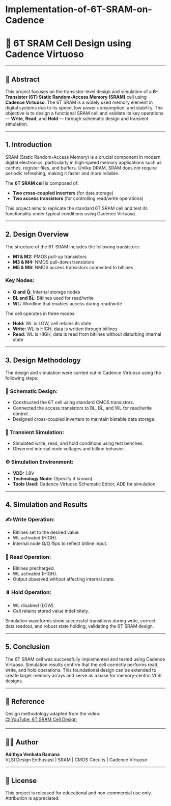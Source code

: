 # Implementation-of-6T-SRAM-on-Cadence
# 🧠 6T SRAM Cell Design using Cadence Virtuoso

---

## 🧾 Abstract

This project focuses on the transistor-level design and simulation of a **6-Transistor (6T) Static Random-Access Memory (SRAM)** cell using **Cadence Virtuoso**. The 6T SRAM is a widely used memory element in digital systems due to its speed, low power consumption, and stability. The objective is to design a functional SRAM cell and validate its key operations — **Write**, **Read**, and **Hold** — through schematic design and transient simulation.

---

## 1. Introduction

SRAM (Static Random-Access Memory) is a crucial component in modern digital electronics, particularly in high-speed memory applications such as caches, register files, and buffers. Unlike DRAM, SRAM does not require periodic refreshing, making it faster and more reliable.

The **6T SRAM cell** is composed of:
- **Two cross-coupled inverters** (for data storage)
- **Two access transistors** (for controlling read/write operations)

This project aims to replicate the standard 6T SRAM cell and test its functionality under typical conditions using Cadence Virtuoso.

---

## 2. Design Overview

The structure of the 6T SRAM includes the following transistors:
- **M1 & M2:** PMOS pull-up transistors
- **M3 & M4:** NMOS pull-down transistors
- **M5 & M6:** NMOS access transistors connected to bitlines

### Key Nodes:
- **Q and Q̅:** Internal storage nodes
- **BL and BL̅:** Bitlines used for read/write
- **WL:** Wordline that enables access during read/write

The cell operates in three modes:
- **Hold:** WL is LOW, cell retains its state
- **Write:** WL is HIGH, data is written through bitlines
- **Read:** WL is HIGH, data is read from bitlines without disturbing internal state

---

## 3. Design Methodology

The design and simulation were carried out in Cadence Virtuoso using the following steps:

### 📐 Schematic Design:
- Constructed the 6T cell using standard CMOS transistors.
- Connected the access transistors to BL, BL̅, and WL for read/write control.
- Designed cross-coupled inverters to maintain bistable data storage.

### 🧪 Transient Simulation:
- Simulated write, read, and hold conditions using test benches.
- Observed internal node voltages and bitline behavior.

### ⚙️ Simulation Environment:
- **VDD:** 1.8V
- **Technology Node:** (Specify if known)
- **Tools Used:** Cadence Virtuoso Schematic Editor, ADE for simulation

---

## 4. Simulation and Results

### ✍️ Write Operation:
- Bitlines set to the desired value.
- WL activated (HIGH).
- Internal node Q/Q̅ flips to reflect bitline input.

### 📖 Read Operation:
- Bitlines precharged.
- WL activated (HIGH).
- Output observed without affecting internal state.

### ⏸️ Hold Operation:
- WL disabled (LOW).
- Cell retains stored value indefinitely.

Simulation waveforms show successful transitions during write, correct data readout, and robust state holding, validating the 6T SRAM design.

---

## 5. Conclusion

The 6T SRAM cell was successfully implemented and tested using Cadence Virtuoso. Simulation results confirm that the cell correctly performs read, write, and hold operations. This foundational design can be extended to create larger memory arrays and serve as a base for memory-centric VLSI designs.

---

## 🎥 Reference

Design methodology adapted from the video:  
[📺 YouTube: 6T SRAM Cell Design](https://youtu.be/0n81TAqG3Nw?si=0yOBOA52S38-Y6MW)

---

## 👨‍💻 Author

**Adithya Venkata Ramana**  
VLSI Design Enthusiast | SRAM | CMOS Circuits | Cadence Virtuoso

---

## 📜 License

This project is released for educational and non-commercial use only. Attribution is appreciated.
